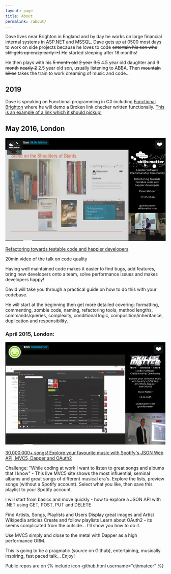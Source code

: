 ```yaml
---
layout: page
title: About
permalink: /about/
---
```

Dave lives near Brighton in England and by day he works on large financial internal systems in ASP.NET and MSSQL. Dave gets up at 0500 most days to work on side projects because he loves to code ~~entertain his son who still gets up crazy early :-)~~ He started sleeping after 18 months!

 He then plays with his ~~5 month old~~ ~~2 year~~ ~~3.5~~ 4.5 year old daughter and ~~3 month~~ ~~nearly 2~~ 2.5 year old son, usually listening to ABBA. Then ~~mountain bikes~~ takes the train to work dreaming of music and code…

## 2019
Dave is speaking on Functional programming in C# including [Functional Brighton](https://www.meetup.com/Functional-Brighton/events/260140369/) where he will demo a Broken link checker written functionally. [This is an example of a link which it should pickup!](https://www.meetup.com/Functional-Brighton/events/260140369/asdf)

## May 2016, London

[![Screenshot](/assets/SkillsMatters2.png)](https://skillsmatter.com/skillscasts/8181-lscc-talks-may)

[Refactoring towards testable code and happier developers](https://skillsmatter.com/skillscasts/8181-lscc-talks-may)

20min video of the talk on code quality

Having well maintained code makes it easier to find bugs, add features, bring new developers onto a team, solve performance issues and makes developers happy!

David will take you through a practical guide on how to do this with your codebase.

He will start at the beginning then get more detailed covering: formatting, commenting, zombie code, naming, refactoring tools, method lengths, commands/queries, complexity, conditional logic, composition/inheritance, duplication and responsibility.


### April 2015, London:

[![Screenshot](/assets/SkillsMatters1.png)](https://skillsmatter.com/skillscasts/6350-30m-plus-songs-explore-your-favorite-music-with-spotifys-json-web-api-mvc5-dapper-and-oauth2)

[30,000,000+ songs! Explore your favourite music with Spotify's JSON Web API, MVC5, Dapper and OAuth2](https://skillsmatter.com/skillscasts/6350-30m-plus-songs-explore-your-favorite-music-with-spotifys-json-web-api-mvc5-dapper-and-oauth2)

Challenge: "While coding at work I want to listen to great songs and albums that I know" - This live MVC5 site shows the most influential, seminal albums and great songs of different musical era's. Explore the lists, preview songs (without a Spotify account). Select what you like, then save this playlist to your Spotify account.

I will start from basics and move quickly - how to explore a JSON API with .NET using GET, POST, PUT and DELETE

Find Artists, Songs, Playlists and Users
Display great images and Artist Wikipedia articles
Create and follow playlists
Learn about OAuth2 - its seems complicated from the outside… I'll show you how to do it.

Use MVC5 simply and close to the metal with Dapper as a high performance ORM.

This is going to be a pragmatic (source on Github), entertaining, musically inspiring, fast paced talk… Enjoy!





Public repos are on 
{% include icon-github.html username="djhmateer" %} 